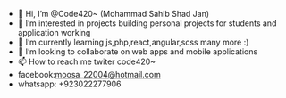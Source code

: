 - 👋 Hi, I’m @Code420~ (Mohammad Sahib Shad Jan)
- 👀 I’m interested in projects building personal projects for students and application working 
- 🌱 I’m currently learning js,php,react,angular,scss many more :)
- 💞️ I’m looking to collaborate on web apps and mobile applications 
- 📫 How to reach me twiter code420\~
- facebook:moosa_22004@hotmail.com   
- whatsapp: +923022277906

<!---
trippycode21/trippycode21 is a ✨ special ✨ repository because its `README.md` (this file) appears on your GitHub profile.
You can click the Preview link to take a look at your changes.
--->
